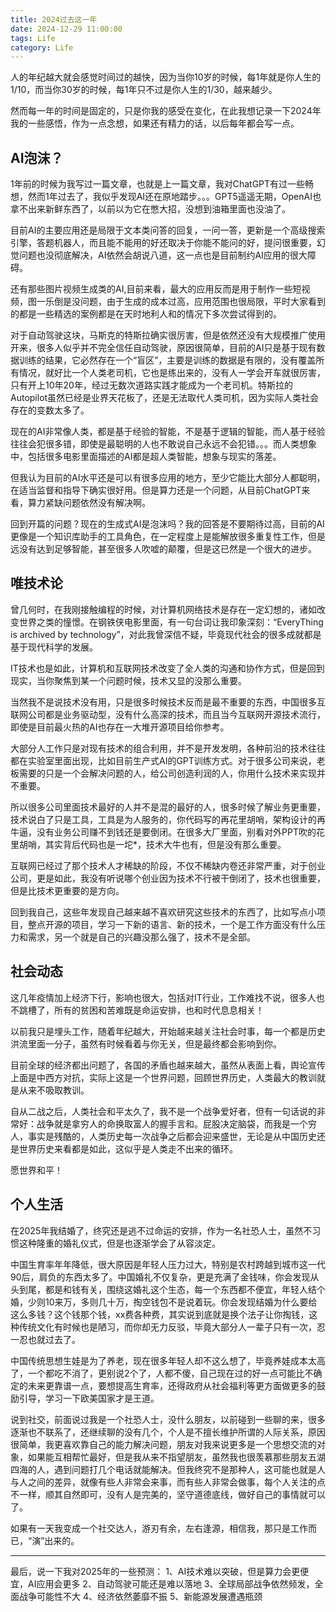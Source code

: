 ```yaml
---
title: 2024过去这一年
date: 2024-12-29 11:00:00
tags: Life
category: Life
---
```


人的年纪越大就会感觉时间过的越快，因为当你10岁的时候，每1年就是你人生的1/10，而当你30岁的时候，每1年只不过是你人生的1/30，越来越少。

然而每一年的时间是固定的，只是你我的感受在变化，在此我想记录一下2024年我的一些感悟，作为一点念想，如果还有精力的话，以后每年都会写一点。

## AI泡沫？
1年前的时候为我写过一篇文章，也就是上一篇文章，我对ChatGPT有过一些畅想，然而1年过去了，我似乎发现AI还在原地踏步。。。GPT5遥遥无期，OpenAI也拿不出来新鲜东西了，以前以为它在憋大招，没想到油箱里面也没油了。

目前AI的主要应用还是局限于文本类问答的回复，一问一答，更新是一个高级搜索引擎，答题机器人，而且能不能用的好还取决于你能不能问的好，提问很重要，幻觉问题也没彻底解决，AI依然会胡说八道，这一点也是目前制约AI应用的很大障碍。

<!--more-->

还有那些图片视频生成类的AI,目前来看，最大的应用反而是用于制作一些短视频，图一乐倒是没问题，由于生成的成本过高，应用范围也很局限，平时大家看到的都是一些精选的案例都是在天时地利人和的情况下多次尝试得到的。

对于自动驾驶这块，马斯克的特斯拉确实很厉害，但是依然还没有大规模推广使用开来，很多人似乎并不完全信任自动驾驶，原因很简单，目前的AI只是基于现有数据训练的结果，它必然存在一个“盲区”，主要是训练的数据是有限的，没有覆盖所有情况，就好比一个人类老司机，它也是练出来的，没有人一学会开车就很厉害，只有开上10年20年，经过无数次道路实践才能成为一个老司机。特斯拉的Autopilot虽然已经是业界天花板了，还是无法取代人类司机，因为实际人类社会存在的变数太多了。

现在的AI非常像人类，都是基于经验的智能，不是基于逻辑的智能，而人基于经验往往会犯很多错，即使是最聪明的人也不敢说自己永远不会犯错。。。而人类想象中，包括很多电影里面描述的AI都是超人类智能，想象与现实的落差。

但我认为目前的AI水平还是可以有很多应用的地方，至少它能比大部分人都聪明，在适当监督和指导下确实很好用。但是算力还是一个问题，从目前ChatGPT来看，算力紧缺问题依然没有解决啊。

回到开篇的问题？现在的生成式AI是泡沫吗？我的回答是不要期待过高，目前的AI更像是一个知识库助手的工具角色，在一定程度上是能解放很多重复性工作，但是远没有达到足够智能，甚至很多人吹嘘的颠覆，但是这已然是一个很大的进步。

## 唯技术论
曾几何时，在我刚接触编程的时候，对计算机网络技术是存在一定幻想的，诸如改变世界之类的憧憬。在钢铁侠电影里面，有一句台词让我印象深刻：“EveryThing is archived by technology”，对此我曾深信不疑，毕竟现代社会的很多成就都是基于现代科学的发展。

IT技术也是如此，计算机和互联网技术改变了全人类的沟通和协作方式，但是回到现实，当你聚焦到某一个问题时候，技术又显的没那么重要。

当然我不是说技术没有用，只是很多时候技术反而是最不重要的东西，中国很多互联网公司都是业务驱动型，没有什么高深的技术，而且当今互联网开源技术流行，即使是目前最火热的AI也存在一大堆开源项目给你参考。

大部分人工作只是对现有技术的组合利用，并不是开发发明，各种前沿的技术往往都在实验室里面出现，比如目前生产式AI的GPT训练方式。对于很多公司来说，老板需要的只是一个会解决问题的人，给公司创造利润的人，你用什么技术来实现并不重要。

所以很多公司里面技术最好的人并不是混的最好的人，很多时候了解业务更重要，技术说白了只是工具，工具是为人服务的，你代码写的再花里胡哨，架构设计的再牛逼，没有业务公司赚不到钱还是要倒闭。在很多大厂里面，别看对外PPT吹的花里胡哨，其实背后代码也是一坨*，技术大牛也有，但是没有那么重要。

互联网已经过了那个技术人才稀缺的阶段，不仅不稀缺内卷还非常严重，对于创业公司，更是如此，我没有听说哪个创业因为技术不行被干倒闭了，技术也很重要，但是比技术更重要的是方向。

回到我自己，这些年发现自己越来越不喜欢研究这些技术的东西了，比如写点小项目，整点开源的项目，学习一下新的语言、新的技术，一个是工作方面没有什么压力和需求，另一个就是自己的兴趣没那么强了，技术不是全部。

## 社会动态
这几年疫情加上经济下行，影响也很大，包括对IT行业，工作难找不说，很多人也不跳槽了，所有的贫困和苦难既是命运安排，也和时代息息相关！

以前我只是埋头工作，随着年纪越大，开始越来越关注社会时事，每一个都是历史洪流里面一分子，虽然有时候看着与你无关，但是最终都会影响到你。

目前全球的经济都出问题了，各国的矛盾也越来越大，虽然从表面上看，舆论宣传上面是中西方对抗，实际上这是一个世界问题，回顾世界历史，人类最大的教训就是从来不吸取教训。

自从二战之后，人类社会和平太久了，我不是一个战争爱好者，但有一句话说的非常好：战争就是拿穷人的命换取富人的握手言和。屁股决定脑袋，而我是一个穷人，事实是残酷的，人类历史每一次战争之后都会迎来盛世，无论是从中国历史还是世界历史来看都是如此，这似乎是人类走不出来的循环。

愿世界和平！

## 个人生活
在2025年我结婚了，终究还是逃不过命运的安排，作为一名社恐人士，虽然不习惯这种隆重的婚礼仪式，但是也逐渐学会了从容淡定。

中国生育率年年降低，很大原因是年轻人压力过大，特别是农村跨越到城市这一代90后，肩负的东西太多了。中国婚礼不仅复杂，更是充满了金钱味，你会发现从头到尾，都是和钱有关，围绕这婚礼这个生态，每一个东西都不便宜，年轻人结个婚，少则10来万，多则几十万，掏空钱包不是说着玩。你会发现结婚为什么要给这么多钱？这个钱那个钱，xx费各种费，其实说到底就是换个法子让你掏钱，这种传统文化有时候也是陋习，而你却无力反驳，毕竟大部分人一辈子只有一次，忍一忍也就过去了。

中国传统思想生娃是为了养老，现在很多年轻人却不这么想了，毕竟养娃成本太高了，一个都吃不消了，更别说2个了，人都不傻，自己现在过的好一点可能比不确定的未来更靠谱一点，要想提高生育率，还得政府从社会福利等更方面做更多的鼓励引导，学习一下欧美国家才是王道。

说到社交，前面说过我是一个社恐人士，没什么朋友，以前碰到一些聊的来，很多逐渐也不联系了，还继续聊的没有几个，个人是不擅长维护所谓的人际关系，原因很简单，我更喜欢靠自己的能力解决问题，朋友对我来说更多是一个思想交流的对象，如果能互相帮忙最好，但是我从来不指望朋友，虽然我也很羡慕那些朋友五湖四海的人，遇到问题打几个电话就能解决。但我终究不是那种人，这可能也就是人与人之间的差异，就像有些人非常会来事，而有些人非常会做事，每个人关注的点不一样，顺其自然即可，没有人是完美的，坚守道德底线，做好自己的事情就可以了。

如果有一天我变成一个社交达人，游刃有余，左右逢源，相信我，那只是工作而已，“演”出来的。

---
最后，说一下我对2025年的一些预测：
1、AI技术难以突破，但是算力会更便宜，AI应用会更多
2、自动驾驶可能还是难以落地
3、全球局部战争依然频发，全面战争可能性不大
4、经济依然萎靡不振
5、新能源发展遭遇瓶颈